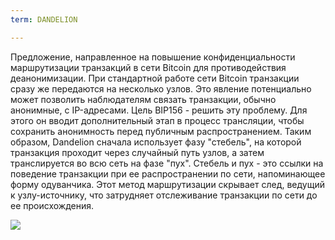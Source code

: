 ```yaml
---
term: DANDELION

---
```

Предложение, направленное на повышение конфиденциальности маршрутизации транзакций в сети Bitcoin для противодействия деанонимизации. При стандартной работе сети Bitcoin транзакции сразу же передаются на несколько узлов. Это явление потенциально может позволить наблюдателям связать транзакции, обычно анонимные, с IP-адресами. Цель BIP156 - решить эту проблему. Для этого он вводит дополнительный этап в процесс трансляции, чтобы сохранить анонимность перед публичным распространением. Таким образом, Dandelion сначала использует фазу "стебель", на которой транзакция проходит через случайный путь узлов, а затем транслируется во всю сеть на фазе "пух". Стебель и пух - это ссылки на поведение транзакции при ее распространении по сети, напоминающее форму одуванчика. Этот метод маршрутизации скрывает след, ведущий к узлу-источнику, что затрудняет отслеживание транзакции по сети до ее происхождения.

![](../../dictionnaire/assets/36.webp)